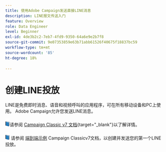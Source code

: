 ```yaml
---
title: 使用Adobe Campaign发送直接LINE消息
description: LINE报文传送入门
feature: Overview
role: Data Engineer
level: Beginner
exl-id: 4de3b2c2-7eb7-4fd9-9350-64a6e9e2b7f8
source-git-commit: 9e07353859e63b71abb61526f40675f18837bc59
workflow-type: tm+mt
source-wordcount: '85'
ht-degree: 18%

---
```


# 创建LINE投放

LINE是免费即时消息、语音和视频呼叫的应用程序，可在所有移动设备和PC上使用。 Adobe Campaign允许您发送LINE消息。


![](../assets/do-not-localize/book.png)请参阅 [Campaign Classic v7 文档](https://experienceleague.adobe.com/docs/campaign-classic/using/sending-messages/line-channel.html?lang=zh-Hans){target=&quot;_blank&quot;}以了解详情。

![](../assets/do-not-localize/book.png) 请参阅 [端到端示例](https://experienceleague.adobe.com/docs/campaign-classic/using/sending-messages/line-channel.html#example--create-and-send-a-personalized-line-message) Campaign Classicv7文档，以创建并发送您的第一个LINE投放。
